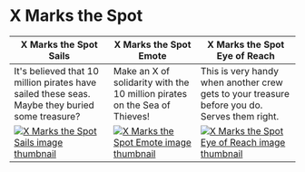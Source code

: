 # X Marks the Spot

| X Marks the Spot Sails | X Marks the Spot Emote | X Marks the Spot Eye of Reach |
| ---------------------- | ---------------------- | ----------------------------- |
| It's believed that 10 million pirates have sailed these seas. Maybe they buried some treasure? | Make an X of solidarity with the 10 million pirates on the Sea of Thieves! | This is very handy when another crew gets to your treasure before you do. Serves them right. |
| [![X Marks the Spot Sails image thumbnail](https://seaofthieves.wiki.gg/images/e/e8/X_Marks_the_Spot_Sails.png)](https://seaofthieves.wiki.gg/wiki/X_Marks_the_Spot_Sails) | [![X Marks the Spot Emote image thumbnail](https://seaofthieves.wiki.gg/images/2/2d/X_Marks_the_Spot_Emote.png)](https://seaofthieves.wiki.gg/wiki/X_Marks_the_Spot_Emote) | [![X Marks the Spot Eye of Reach image thumbnail](https://seaofthieves.wiki.gg/images/2/25/X_Marks_the_Spot_Eye_of_Reach.png)](https://seaofthieves.wiki.gg/wiki/X_Marks_the_Spot_Eye_of_Reach) |
